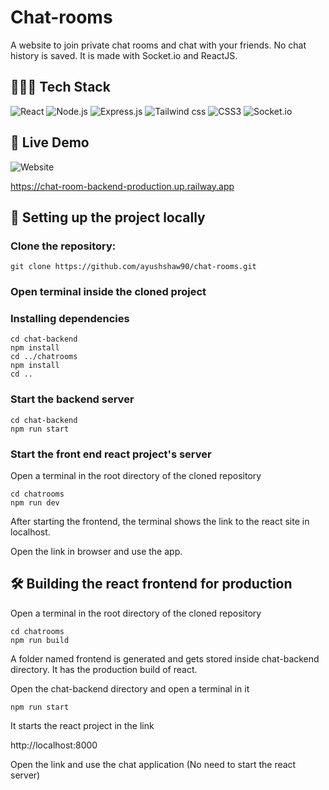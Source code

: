 # Chat-rooms

A website to join private chat rooms and chat with your friends. No chat history is saved.
It is made with Socket.io and ReactJS. 


## 👩🏼‍💻 Tech Stack
![React](https://img.shields.io/badge/React-20232A?style=for-the-badge&logo=react&logoColor=61DAFB)
![Node.js](https://img.shields.io/badge/Node.js-20232A?style=for-the-badge&logo=node.js&logoColor=61DA0B)
![Express.js](https://img.shields.io/badge/Express.js-brown?style=for-the-badge&logo=express&logoColor=white)
![Tailwind css](https://img.shields.io/badge/Tailwind%20CSS-E11D48?style=for-the-badge&logo=tailwindcss&logoColor=FFFFFF)
![CSS3](https://img.shields.io/badge/CSS-orange?style=for-the-badge&logo=css3&logoColor=white)
![Socket.io](https://img.shields.io/badge/Socket.io-20A39A?style=for-the-badge&logo=socket.io&logoColor=FFFFFF)

## 🚀 Live Demo
![Website](https://img.shields.io/badge/website-up-greene)

https://chat-room-backend-production.up.railway.app

## 🔧 Setting up the project locally

### Clone the repository:

```
git clone https://github.com/ayushshaw90/chat-rooms.git
```

### Open terminal inside the cloned project

### Installing dependencies

```
cd chat-backend
npm install
cd ../chatrooms
npm install
cd ..
```
### Start the backend server


```
cd chat-backend
npm run start
```
### Start the front end react project's server

Open a terminal in the root directory of the cloned repository

```
cd chatrooms
npm run dev
```

After starting the frontend, the terminal shows the link to the react site in localhost.

Open the link in browser and use the app.


## 🛠 Building the react frontend for production

Open a terminal in the root directory of the cloned repository

```
cd chatrooms
npm run build
```

A folder named frontend is generated and gets stored inside chat-backend directory. It has the production build of react.

Open the chat-backend directory and open a terminal in it

```
npm run start
```
It starts the react project in the link

http://localhost:8000

Open the link and use the chat application
(No need to start the react server)

